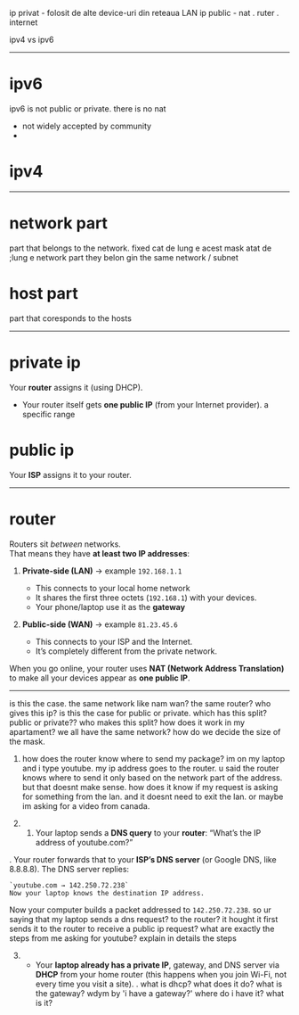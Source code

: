 ip privat - folosit de alte device-uri din reteaua LAN
ip public - nat . ruter . internet

ipv4 vs ipv6

---
# ipv6
ipv6 is not public or private. there is no nat

- not widely accepted by community
- 

# ipv4


---
# network part

part that belongs to the network. fixed
cat de lung e acest mask atat de ;lung e network part
they belon gin the same network / subnet 
#  host part

part that coresponds to the hosts

---
# private ip

Your **router** assigns it (using DHCP).
- Your router itself gets **one public IP** (from your Internet provider).
a specific range


# public ip 
Your **ISP** assigns it to your router.


----

# router 
Routers sit _between_ networks.  
That means they have **at least two IP addresses**:

1. **Private-side (LAN)** → example `192.168.1.1`

    - This connects to your local home network 
    - It shares the first three octets (`192.168.1`) with your devices.
    - Your phone/laptop use it as the **gateway**
    
2. **Public-side (WAN)** → example `81.23.45.6`

    - This connects to your ISP and the Internet. 
    - It’s completely different from the private network.



When you go online, your router uses **NAT (Network Address Translation)** to make all your devices appear as **one public IP**.






---




is this the case. the same network like nam wan? the same router? who gives this ip? is this the case for public or private. which has this split? public or private?? who makes this split? how does it work in my apartament? we all have the same network? how do we decide the size of the mask.
	


1. how does the router know where to send my package? im on my laptop and i type youtube. my ip address goes to the router. u said the router knows where to send it only based on the network part of the address. but that doesnt make sense. how does it know if my request is asking for something from the lan. and it doesnt need to exit the lan. or maybe im asking for a video from canada.

2. 1. Your laptop sends a **DNS query** to your **router**: “What’s the IP address of youtube.com?”
    
. Your router forwards that to your **ISP’s DNS server** (or Google DNS, like 8.8.8.8).
     The DNS server replies:
    
    `youtube.com → 142.250.72.238`
    Now your laptop knows the destination IP address.
    

Now your computer builds a packet addressed to `142.250.72.238`. so ur saying that my laptop sends a dns request? to the router? it hought it first sends it to the router to receive a public ip request? what are exactly the steps from me asking for youtube? explain in details the steps



3. - Your **laptop already has a private IP**, gateway, and DNS server via **DHCP** from your home router (this happens when you join Wi-Fi, not every time you visit a site). . what is dhcp? what does it do? what is the gateway? wdym by 'i have a gateway?' where do i have it? what is it? 
